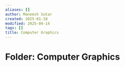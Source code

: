 ```yaml
---
aliases: []
author: Maneesh Sutar
created: 2025-01-18
modified: 2025-04-14
tags: []
title: Computer Graphics
---
```


# Folder: Computer Graphics
